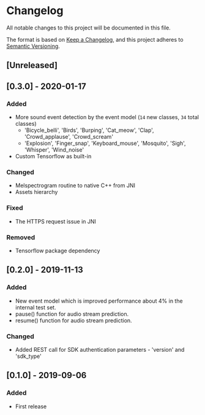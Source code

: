 # Changelog

All notable changes to this project will be documented in this file.

The format is based on [Keep a Changelog](https://keepachangelog.com/en/1.0.0/),
and this project adheres to [Semantic Versioning](https://semver.org/spec/v2.0.0.html).

## [Unreleased]

## [0.3.0] - 2020-01-17
### Added
- More sound event detection by the event model (`14` new classes, `34` total classes)
  - 'Bicycle_belli', 'Birds', 'Burping', 'Cat_meow', 'Clap', 'Crowd_applause', 'Crowd_scream'
  - 'Explosion', 'Finger_snap', 'Keyboard_mouse', 'Mosquito', 'Sigh', 'Whisper', 'Wind_noise'
- Custom Tensorflow as built-in

### Changed
- Melspectrogram routine to native C++ from JNI
- Assets hierarchy

### Fixed
- The HTTPS request issue in JNI

### Removed
- Tensorflow package dependency

## [0.2.0] - 2019-11-13
### Added
- New event model which is improved performance about 4% in the internal test set.
- pause() function for audio stream prediction.
- resume() function for audio stream prediction.

### Changed
- Added REST call for SDK authentication parameters - 'version' and 'sdk_type'

## [0.1.0] - 2019-09-06
### Added
- First release
